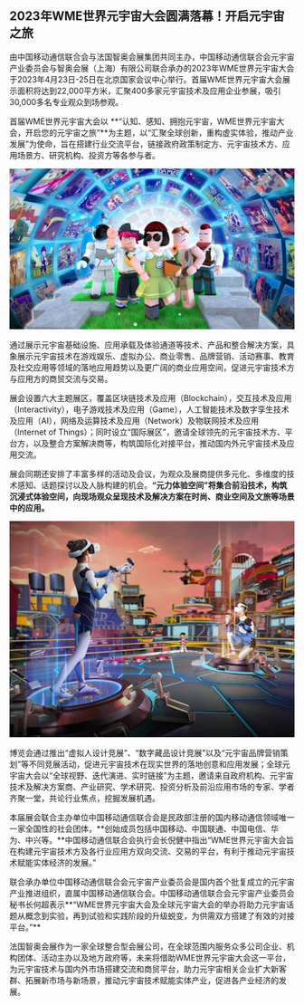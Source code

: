 ## 2023年WME世界元宇宙大会圆满落幕！开启元宇宙之旅

由中国移动通信联合会与法国智奥会展集团共同主办，中国移动通信联合会元宇宙产业委员会与智奥会展（上海）有限公司联合承办的2023年WME世界元宇宙大会于2023年4月23日-25日在北京国家会议中心举行。首届WME世界元宇宙大会展示面积将达到22,000平方米，汇聚400多家元宇宙技术及应用企业参展，吸引30,000多名专业观众到场参观。

首届WME世界元宇宙大会以 **“认知、感知、拥抱元宇宙，WME世界元宇宙大会，开启您的元宇宙之旅”**为主题，以“汇聚全球创新，重构虚实体验，推动产业发展”为使命，旨在搭建行业交流平台，链接政府政策制定方、元宇宙技术方、应用场景方、研究机构、投资方等各参与者。

![配图一](0278aaa5988b19ebc01aeabb9d1c8d3f.jpeg)

通过展示元宇宙基础设施、应用承载及体验通道等技术、产品和整合解决方案，具象展示元宇宙技术在游戏娱乐、虚拟办公、商业零售、品牌营销、活动赛事、教育及社交应用等领域的落地应用趋势以及更广阔的商业应用空间，促进元宇宙技术方与应用方的商贸交流与交易。

展会设置六大主题展区，覆盖区块链技术及应用（Blockchain），交互技术及应用（Interactivity），电子游戏技术及应用（Game），人工智能技术及数字孪生技术及应用（AI），网络及运算技术及应用（Network）及物联网技术及应用（Internet of Things）；同时设立“国际展区”，邀请全球领先的元宇宙技术方、平台方，以及整合方案解决商等，构筑国际化对接平台，推动国内外元宇宙技术及应用交流。

展会同期还安排了丰富多样的活动及会议，为观众及展商提供多元化、多维度的技术感知、话题探讨以及人脉构建的机会。**“元力体验空间”将集合前沿技术，构筑沉浸式体验空间，向现场观众呈现技术及解决方案在时尚、商业空间及文旅等场景中的应用。**

![配图二](f615ce1d61d03010c8f4cba617500162.jpeg)

博览会通过推出“虚拟人设计竞展”、“数字藏品设计竞展”以及“元宇宙品牌营销策划”等不同竞展活动，促进元宇宙技术在现实世界的落地创意和应用发展；全球元宇宙大会以“全球视野、迭代演进、实时链接”为主题，邀请来自政府机构、元宇宙技术及解决方案商、产业研究、学术研究、投资分析及前沿应用市场的专家、学者齐聚一堂，共论行业焦点，挖掘发展机遇。

本届展会联合主办单位中国移动通信联合会是民政部注册的国内移动通信领域唯一一家全国性的社会团体，**创始成员包括中国移动、中国联通、中国电信、华为、中兴等。**中国移动通信联合会执行会长倪健中指出“WME世界元宇宙大会旨在构建元宇宙技术方及各行业应用方双向交流、交易的平台，有利于推动元宇宙技术赋能实体经济的发展。”

联合承办单位中国移动通信联合会元宇宙产业委员会是国内首个批复成立的元宇宙产业推进组织，直属中国移动通信联合会。中国移动通信联合会元宇宙产业委员会秘书长何超表示**“WME世界元宇宙大会及全球元宇宙大会的举办将助力元宇宙话题从概念到实验，再到试验和实践阶段的升级蜕变，为供需双方搭建了有效的对接平台。”**

法国智奥会展作为一家全球整合型会展公司，在全球范围内服务众多公司企业、机构团体、活动主办以及地方政府等，未来将借助WME世界元宇宙大会这一平台，为元宇宙技术与国内外市场搭建交流和商贸平台，助力元宇宙相关企业扩大新客群、拓展新市场与新场景，推动元宇宙技术赋能实体产业，促进各产业经济的发展。

